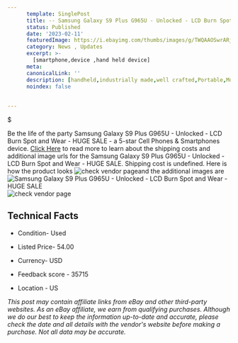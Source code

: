 ```yaml
---
      template: SinglePost
      title: -- Samsung Galaxy S9 Plus G965U - Unlocked - LCD Burn Spot and Wear - HUGE SALE
      status: Published
      date: '2023-02-11'
      featuredImage: https://i.ebayimg.com/thumbs/images/g/TWQAAOSwrARjikDO/s-l225.jpg
      category: News , Updates
      excerpt: >-
        [smartphone,device ,hand held device]
      meta:
      canonicalLink: ''
      description: [handheld,industrially made,well crafted,Portable,Mobile,Compact,Convenient,Lightweight,Maneuverable,Man-portable,Miniature,Carriable,Hand-held,Light,Holdable,Transportable,Mobile device,Pocket-sized,On-the-go,Wireless,Cordless,Compact size,Convenient size, smartphone,device ,hand held device]
      noindex: false
      
        
---
```

$

Be the life of the party Samsung Galaxy S9 Plus G965U - Unlocked - LCD Burn Spot and Wear - HUGE SALE - a 5-star Cell Phones & Smartphones device. [Click Here](https://www.ebay.com/itm/255967696766?hash=item3b98dd177e%3Ag%3ATWQAAOSwrARjikDO&mkevt=1&mkcid=1&mkrid=711-53200-19255-0&campid=%253CePNCampaignId%253E&customid=%253CreferenceId%253E&toolid=10049) to read more to learn about the shipping costs and additional image urls for the Samsung Galaxy S9 Plus G965U - Unlocked - LCD Burn Spot and Wear - HUGE SALE. Shipping cost is undefined. Here is how the product looks ![check vendor page](https://i.ebayimg.com/thumbs/images/g/TWQAAOSwrARjikDO/s-l225.jpg)and the additional images are![Samsung Galaxy S9 Plus G965U - Unlocked - LCD Burn Spot and Wear - HUGE SALE](https://i.ebayimg.com/images/g/TWQAAOSwrARjikDO/s-l1600.jpg)![check vendor page](https://origin-galleryplus.ebayimg.com/ws/web/255967696766_2_0_1/225x225.jpg,https://origin-galleryplus.ebayimg.com/ws/web/255967696766_3_0_1/225x225.jpg,https://origin-galleryplus.ebayimg.com/ws/web/255967696766_4_0_1/225x225.jpg,https://origin-galleryplus.ebayimg.com/ws/web/255967696766_5_0_1/225x225.jpg,https://origin-galleryplus.ebayimg.com/ws/web/255967696766_6_0_1/225x225.jpg,https://origin-galleryplus.ebayimg.com/ws/web/255967696766_7_0_1/225x225.jpg,https://origin-galleryplus.ebayimg.com/ws/web/255967696766_8_0_1/225x225.jpg,https://origin-galleryplus.ebayimg.com/ws/web/255967696766_9_0_1/225x225.jpg,https://origin-galleryplus.ebayimg.com/ws/web/255967696766_10_0_1/225x225.jpg,https://origin-galleryplus.ebayimg.com/ws/web/255967696766_11_0_1/225x225.jpg,https://origin-galleryplus.ebayimg.com/ws/web/255967696766_12_0_1/225x225.jpg)



 ## Technical Facts 



     
      

 - Condition- Used 


      

 - Listed Price- 54.00 


      

 - Currency- USD 


      

 - Feedback score - 35715 


      

 - Location - US 


      
      

 *_This post may contain affiliate links from eBay and other third-party websites. As an eBay affiliate, we earn from qualifying purchases. Although we do our best to keep the information up-to-date and accurate, please check the date and all details with the vendor's website before making a purchase. Not all data may be accurate._*






